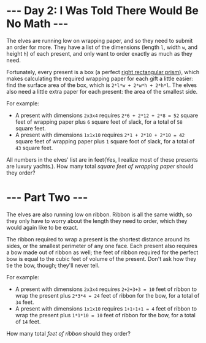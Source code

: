 ﻿# --- Day 2: I Was Told There Would Be No Math ---

The elves are running low on wrapping paper, and so they need to submit an order for more.  They have a list of the dimensions (length ```l```, width ```w```, and height ```h```) of each present, and only want to order exactly as much as they need.

Fortunately, every present is a box (a perfect [right rectangular prism](https://en.wikipedia.org/wiki/Cuboid#Rectangular_cuboid)), which makes calculating the required wrapping paper for each gift a little easier: find the surface area of the box, which is ```2*l*w + 2*w*h + 2*h*l```.  The elves also need a little extra paper for each present: the area of the smallest side.

For example:


* A present with dimensions ```2x3x4``` requires ```2*6 + 2*12 + 2*8 = 52``` square feet of wrapping paper plus ```6``` square feet of slack, for a total of ```58``` square feet.
* A present with dimensions ```1x1x10``` requires ```2*1 + 2*10 + 2*10 = 42``` square feet of wrapping paper plus ```1``` square foot of slack, for a total of ```43``` square feet.


All numbers in the elves' list are in feet(Yes, I realize most of these presents are luxury yachts.).  How many total *square feet of wrapping paper* should they order?

# --- Part Two ---

The elves are also running low on ribbon.  Ribbon is all the same width, so they only have to worry about the length they need to order, which they would again like to be exact.

The ribbon required to wrap a present is the shortest distance around its sides, or the smallest perimeter of any one face.  Each present also requires a bow made out of ribbon as well; the feet of ribbon required for the perfect bow is equal to the cubic feet of volume of the present.  Don't ask how they tie the bow, though; they'll never tell.

For example:


* A present with dimensions ```2x3x4``` requires ```2+2+3+3 = 10``` feet of ribbon to wrap the present plus ```2*3*4 = 24``` feet of ribbon for the bow, for a total of ```34``` feet.
* A present with dimensions ```1x1x10``` requires ```1+1+1+1 = 4``` feet of ribbon to wrap the present plus ```1*1*10 = 10``` feet of ribbon for the bow, for a total of ```14``` feet.


How many total *feet of ribbon* should they order?